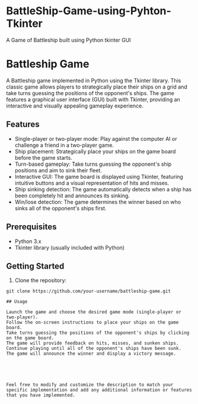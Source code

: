 # BattleShip-Game-using-Pyhton-Tkinter
A Game of Battleship built using Python tkinter GUI


# Battleship Game

A Battleship game implemented in Python using the Tkinter library. This classic game allows players to strategically place their ships on a grid and take turns guessing the positions of the opponent's ships. The game features a graphical user interface (GUI) built with Tkinter, providing an interactive and visually appealing gameplay experience.

## Features

- Single-player or two-player mode: Play against the computer AI or challenge a friend in a two-player game.
- Ship placement: Strategically place your ships on the game board before the game starts.
- Turn-based gameplay: Take turns guessing the opponent's ship positions and aim to sink their fleet.
- Interactive GUI: The game board is displayed using Tkinter, featuring intuitive buttons and a visual representation of hits and misses.
- Ship sinking detection: The game automatically detects when a ship has been completely hit and announces its sinking.
- Win/lose detection: The game determines the winner based on who sinks all of the opponent's ships first.

## Prerequisites

- Python 3.x
- Tkinter library (usually included with Python)

## Getting Started

1. Clone the repository:

```shell
git clone https://github.com/your-username/battleship-game.git

## Usage

Launch the game and choose the desired game mode (single-player or two-player).
Follow the on-screen instructions to place your ships on the game board.
Take turns guessing the positions of the opponent's ships by clicking on the game board.
The game will provide feedback on hits, misses, and sunken ships.
Continue playing until all of the opponent's ships have been sunk.
The game will announce the winner and display a victory message.





Feel free to modify and customize the description to match your specific implementation and add any additional information or features that you have implemented.
